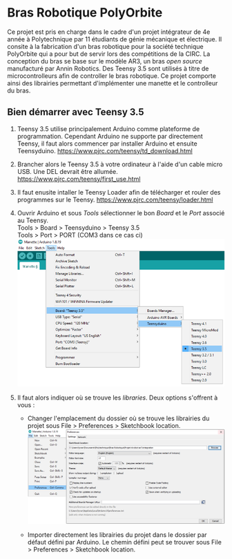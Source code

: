# Bras Robotique PolyOrbite
Ce projet est pris en charge dans le cadre d'un projet intégrateur de 4e année à Polytechnique par 11 étudiants de génie mécanique et électrique. Il consite à la fabrication d'un bras robotique pour la société technique PolyOrbite qui a pour but de servir lors des compétitions de la CIRC. La conception du bras se base sur le modèle AR3, un bras *open source* manufacturé par Annin Robotics. Des Teensy 3.5 sont utilisés à titre de microcontrolleurs afin de controller le bras robotique. Ce projet comporte ainsi des librairies permettant d'implémenter une manette et le controlleur du bras.

## Bien démarrer avec Teensy 3.5
1. Teensy 3.5 utilise principalement Arduino comme plateforme de programmation. Cependant Arduino ne supporte par directement Teensy, il faut alors commencer par installer Arduino et ensuite Teensyduino.
https://www.pjrc.com/teensy/td_download.html

2. Brancher alors le Teensy 3.5 à votre ordinateur à l'aide d'un cable micro USB. Une DEL devrait être allumée.
https://www.pjrc.com/teensy/first_use.html

3. Il faut enusite intaller le Teensy Loader afin de télécharger et rouler des programmes sur le Teensy.
https://www.pjrc.com/teensy/loader.html

4. Ouvrir Arduino et sous *Tools* sélectionner le bon *Board* et le *Port* associé au Teensy. \
Tools > Board > Teensyduino > Teensy 3.5 \
Tools > Port > PORT (COM3 dans ce cas ci)
![Choisir le bon Board sous Arduino](./assets/images/ArduinoBoardPort.png)

5. Il faut alors indiquer où se trouve les *libraries*. Deux options s'offrent à vous :
   -  Changer l'emplacement du dossier où se trouve les librairies du projet sous File > Preferences > Sketchbook location.
![Changer l'emplacement des librarires sous Arduino](./assets/images/ArduinoLibrariesLocation.png)

   -  Importer directement les librairies du projet dans le dossier par défaut défini par Arduino. Le chemin défini peut se trouver sous File > Preferences > Sketchbook location.